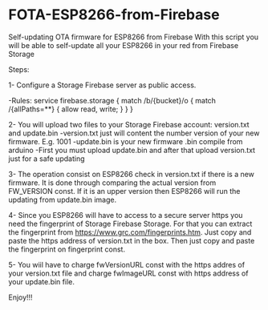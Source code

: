 # FOTA-ESP8266-from-Firebase
Self-updating OTA firmware for ESP8266 from Firebase
With this script you will be able to self-update all your ESP8266 in your red from Firebase Storage

Steps:

1- Configure a Storage Firebase server as public access.

 -Rules:
  service firebase.storage {
    match /b/{bucket}/o {
      match /{allPaths=**} {
        allow read, write;
      }
    }
  }
  
2- You will upload two files to your Storage Firebase account: version.txt and update.bin
 -version.txt just will content the number version of your new firmware. E.g. 1001
 -update.bin is your new firmware .bin compile from arduino
 -First you must upload update.bin and after that upload version.txt just for a safe updating
 
3- The operation consist on ESP8266 check in version.txt if there is a new firmware. It is done through comparing the actual version from FW_VERSION const.
 If it is an upper version then ESP8266 will run the updating from update.bin image.
 
4- Since you ESP8266 will have to access to a secure server https you need the fingerprint of Storage Firebase Storage. For that you can extract the fingerprint from https://www.grc.com/fingerprints.htm.
   Just copy and paste the https address of version.txt in the box. Then just copy and paste the fingerprint on fingerprint const.
   
5- You wiil have to charge fwVersionURL const with the https addres of your version.txt file and charge fwImageURL const with https address of your update.bin file.

Enjoy!!!

